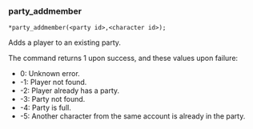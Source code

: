 ### party_addmember
```
*party_addmember(<party id>,<character id>);
```

Adds a player to an existing party.

The command returns 1 upon success, and these values upon failure:
*  0: Unknown error.
* -1: Player not found.
* -2: Player already has a party.
* -3: Party not found.
* -4: Party is full.
* -5: Another character from the same account is already in the party.
